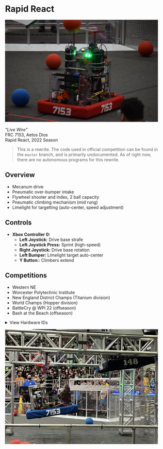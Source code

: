 # Rapid React

![Image of "Live Wire"](./Images/RobotImage1.jpg)

*"Live Wire"*<br>
FRC 7153, Aetos Dios <br>
Rapid React, 2022 Season

> This is a rewrite. The code used in official competition can be found in the `master` branch, and is primarily undocumented. As of right now, there are no autonomous programs for this rewrite.

## Overview
- Mecanum drive
- Pneumatic over-bumper intake
- Flywheel shooter and index, 2 ball capacity
- Pneumatic climbing mechanism (mid rung)
- Limelight for targetting (auto-center, speed adjustment)

## Controls
* **Xbox Controller 0:**
    * **Left Joystick:** Drive base strafe
    * **Left Joystick Press:** Sprint (high-speed)
    * **Right Joystick:** Drive base rotation
    * **Left Bumper:** Limelight target auto-center
    * **Y Button:**: Climbers extend

## Competitions
- Western NE
- Worcester Polytechnic Institute
- New England District Champs (Titanium division)
- World Champs (Hopper division)
- BattleCry @ WPI 22 (offseason)
- Bash at the Beach (offseason)

<details><summary>View Hardware IDs</summary>

### CAN IDs
0. RoboRio
1. Main Power Distribution Hub (REV PDH)
2. ~~Climber Pneumatics Hub (REV Pneumatics Hub)~~
3. Front Left Drive Motor (NEO/CAN Spark Max)
4. Front Right Drive Motor (NEO/CAN Spark Max)
5. Rear Left Drive Motor (NEO/CAN Spark Max)
6. Rear Right Drive Motor (NEO/CAN Spark Max)
7. Shooter Motor 1 (NEO/CAN Spark Max)
8. Shooter Motor 2 (NEO/CAN Spark Max)
9. Intake Wheel Motor (AndyMark NeveRest/TalonSRX)
10. Indexer Wheel Motor (Falcon500/TalonFX)
11. *(unassigned)*
12. Intake Pneumatics Hub (CTRE Pneumatics Control Module)

### Intake Pneumatics Hub (CAN 12)
4. Right Extend Channel
5. Right Retract Channel
6. Left Retract Channel
7. Left Extend Channel

</details>

![Image of "Live Wire" Climbing](./Images/RobotImage2.jpg)
